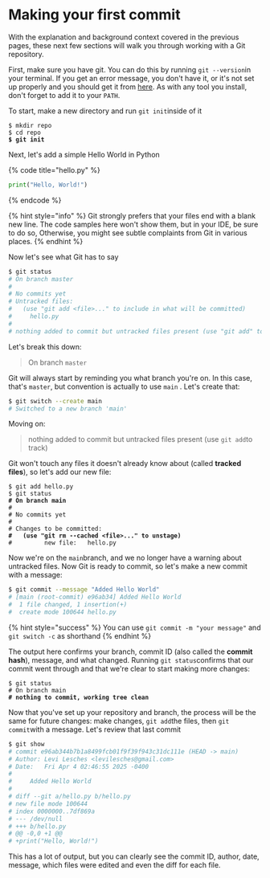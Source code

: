 # Making your first commit

With the explanation and background context covered in the previous pages, these next few sections will walk you through working with a Git repository.&#x20;

First, make sure you have git. You can do this by running `git --version`in your terminal. If you get an error message, you don't have it, or it's not set up properly and you should get it from [here](https://git-scm.com/downloads). As with any tool you install, don't forget to add it to your `PATH`.

To start, make a new directory and run `git init`inside of it

<pre class="language-bash"><code class="lang-bash">$ mkdir repo
$ cd repo
<strong>$ git init
</strong></code></pre>

Next, let's add a simple Hello World in Python

{% code title="hello.py" %}
```python
print("Hello, World!")
```
{% endcode %}

{% hint style="info" %}
Git strongly prefers that your files end with a blank new line. The code samples here won't show them, but in your IDE, be sure to do so, Otherwise, you might see subtle complaints from Git in various places.
{% endhint %}

Now let's see what Git has to say

```bash
$ git status
# On branch master
# 
# No commits yet
# Untracked files: 
#   (use "git add <file>..." to include in what will be committed)
#     hello.py
# 
# nothing added to commit but untracked files present (use "git add" to track) 
```

Let's break this down:&#x20;

> On branch `master`

Git will always start by reminding you what branch you're on. In this case, that's `master`, but convention is actually to use `main` . Let's create that:&#x20;

```bash
$ git switch --create main
# Switched to a new branch 'main'
```

Moving on:&#x20;

> nothing added to commit but untracked files present (use `git add`to track)

Git won't touch any files it doesn't already know about (called **tracked files**), so let's add our new file:&#x20;

<pre class="language-bash"><code class="lang-bash">$ git add hello.py
$ git status
<strong># On branch main
</strong># 
# No commits yet
#
# Changes to be committed:
<strong>#   (use "git rm --cached &#x3C;file>..." to unstage)
</strong>#         new file:   hello.py
</code></pre>

Now we're on the `main`branch, and we no longer have a warning about untracked files. Now Git is ready to commit, so let's make a new commit with a message:&#x20;

```bash
$ git commit --message "Added Hello World"
# [main (root-commit) e96ab34] Added Hello World
#  1 file changed, 1 insertion(+)
#  create mode 100644 hello.py
```

{% hint style="success" %}
You can use `git commit -m "your message"` and `git switch -c` as shorthand
{% endhint %}

The output here confirms your branch, commit ID (also called the **commit hash**), message, and what changed. Running `git status`confirms that our commit went through and that we're clear to start making more changes:&#x20;

<pre class="language-bash"><code class="lang-bash">$ git status
# On branch main
<strong># nothing to commit, working tree clean
</strong></code></pre>

Now that you've set up your repository and branch, the process will be the same for future changes: make changes, `git add`the files, then `git commit`with a message. Let's review that last commit

```bash
$ git show
# commit e96ab344b7b1a8499fcb01f9f39f943c31dc111e (HEAD -> main)
# Author: Levi Lesches <levilesches@gmail.com>
# Date:   Fri Apr 4 02:46:55 2025 -0400
# 
#     Added Hello World
# 
# diff --git a/hello.py b/hello.py
# new file mode 100644
# index 0000000..7df869a
# --- /dev/null
# +++ b/hello.py
# @@ -0,0 +1 @@
# +print("Hello, World!")
```

This has a lot of output, but you can clearly see the commit ID, author, date, message, which files were edited and even the diff for each file.&#x20;
